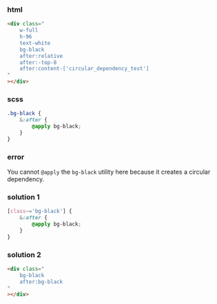 ### html

```html
<div class="
    w-full
    h-96
    text-white
    bg-black
    after:relative
    after:-top-8
    after:content-['circular_dependency_test']
"
></div>
```

### scss

```scss
.bg-black {
    &:after {
        @apply bg-black;
    }
}
```

### error

You cannot `@apply` the `bg-black` utility here because it creates a circular dependency.

### solution 1

```scss
[class~='bg-black'] {
    &:after {
        @apply bg-black;
    }
}
```

### solution 2

```html
<div class="
    bg-black
    after:bg-black
"
></div>